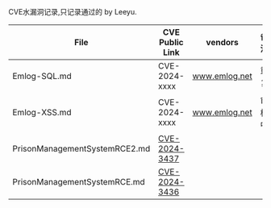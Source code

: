 CVE水漏洞记录,只记录通过的 by Leeyu.


| File      | CVE Public Link                                              | vendors                | 备注                |
| --------- | ------------------------------------------------------------ | ---------------------- | ---------------------- |
| Emlog-SQL.md  | CVE-2024-xxxx                                   | www.emlog.net |重复 |
| Emlog-XSS.md  | CVE-2024-xxxx                                   | www.emlog.net |审核中 |
| PrisonManagementSystemRCE2.md  | [CVE-2024-3437]([https://baidu.com](https://www.cve.org/CVERecord?id=CVE-2024-3437)) |       | | 
| PrisonManagementSystemRCE.md  | [CVE-2024-3436]([https://baidu.com](https://www.cve.org/CVERecord?id=CVE-2024-3436)) |       | | 

